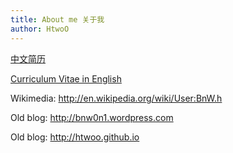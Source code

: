 ```yaml
---
title: About me 关于我
author: HtwoO
---
```


[中文简历](/cn-cv.2023-02.pdf)

[Curriculum Vitae in English](/cv.2023-02.pdf)

Wikimedia: http://en.wikipedia.org/wiki/User:BnW.h

Old blog: http://bnw0n1.wordpress.com

Old blog: http://htwoo.github.io